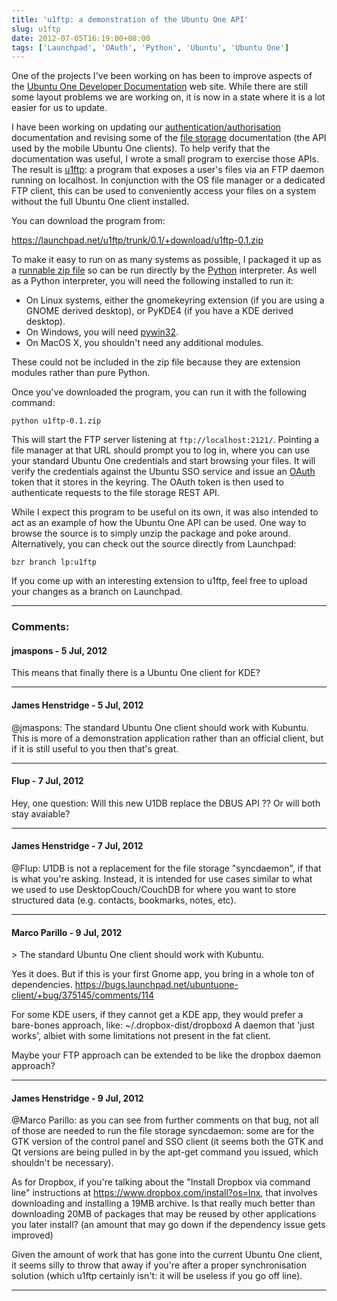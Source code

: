 ```yaml
---
title: 'u1ftp: a demonstration of the Ubuntu One API'
slug: u1ftp
date: 2012-07-05T16:19:00+08:00
tags: ['Launchpad', 'OAuth', 'Python', 'Ubuntu', 'Ubuntu One']
---
```


One of the projects I\'ve been working on has been to improve aspects of
the [Ubuntu One Developer
Documentation](https://one.ubuntu.com/developer/) web site. While there
are still some layout problems we are working on, it is now in a state
where it is a lot easier for us to update.

I have been working on updating our
[authentication/authorisation](https://one.ubuntu.com/developer/account_admin/auth/index)
documentation and revising some of the [file
storage](https://one.ubuntu.com/developer/files/store_files/cloud)
documentation (the API used by the mobile Ubuntu One clients). To help
verify that the documentation was useful, I wrote a small program to
exercise those APIs. The result is
[u1ftp](https://launchpad.net/u1ftp): a program that exposes a user\'s
files via an FTP daemon running on localhost. In conjunction with the
OS file manager or a dedicated FTP client, this can be used to
conveniently access your files on a system without the full Ubuntu One
client installed.

You can download the program from:

<https://launchpad.net/u1ftp/trunk/0.1/+download/u1ftp-0.1.zip>

To make it easy to run on as many systems as possible, I packaged it
up as a [runnable zip file](python-zip-files.md) so can be run
directly by the [Python](http://www.python.org/) interpreter. As well
as a Python interpreter, you will need the following installed to run
it:

-   On Linux systems, either the gnomekeyring extension (if you are
    using a GNOME derived desktop), or PyKDE4 (if you have a KDE derived
    desktop).
-   On Windows, you will need
    [pywin32](http://sourceforge.net/projects/pywin32/files/pywin32/).
-   On MacOS X, you shouldn\'t need any additional modules.

These could not be included in the zip file because they are extension
modules rather than pure Python.

Once you\'ve downloaded the program, you can run it with the following
command:

    python u1ftp-0.1.zip

This will start the FTP server listening at `ftp://localhost:2121/`.
Pointing a file manager at that URL should prompt you to log in, where
you can use your standard Ubuntu One credentials and start browsing your
files. It will verify the credentials against the Ubuntu SSO service
and issue an [OAuth](http://oauth.net/) token that it stores in the
keyring. The OAuth token is then used to authenticate requests to the
file storage REST API.

While I expect this program to be useful on its own, it was also
intended to act as an example of how the Ubuntu One API can be used.
One way to browse the source is to simply unzip the package and poke
around. Alternatively, you can check out the source directly from
Launchpad:

    bzr branch lp:u1ftp

If you come up with an interesting extension to u1ftp, feel free to
upload your changes as a branch on Launchpad.

---
### Comments:
#### jmaspons - <time datetime="2012-07-05 18:20:20">5 Jul, 2012</time>

This means that finally there is a Ubuntu One client for KDE?

---
#### James Henstridge - <time datetime="2012-07-05 21:48:35">5 Jul, 2012</time>

\@jmaspons: The standard Ubuntu One client should work with Kubuntu.
This is more of a demonstration application rather than an official
client, but if it is still useful to you then that\'s great.

---
#### Flup - <time datetime="2012-07-07 02:11:52">7 Jul, 2012</time>

Hey, one question:
Will this new U1DB replace the DBUS API ??
Or will both stay avaiable?

---
#### James Henstridge - <time datetime="2012-07-07 08:29:24">7 Jul, 2012</time>

\@Flup: U1DB is not a replacement for the file storage \"syncdaemon\",
if that is what you\'re asking. Instead, it is intended for use cases
similar to what we used to use DesktopCouch/CouchDB for where you want
to store structured data (e.g. contacts, bookmarks, notes, etc).

---
#### Marco Parillo - <time datetime="2012-07-09 01:20:28">9 Jul, 2012</time>

\> The standard Ubuntu One client should work with Kubuntu.

Yes it does. But if this is your first Gnome app, you bring in a whole
ton of dependencies.
https://bugs.launchpad.net/ubuntuone-client/+bug/375145/comments/114

For some KDE users, if they cannot get a KDE app, they would prefer a
bare-bones approach, like:
\~/.dropbox-dist/dropboxd
A daemon that \'just works\', albiet with some limitations not present
in the fat client.

Maybe your FTP approach can be extended to be like the dropbox daemon
approach?

---
#### James Henstridge - <time datetime="2012-07-09 12:50:10">9 Jul, 2012</time>

\@Marco Parillo: as you can see from further comments on that bug, not
all of those are needed to run the file storage syncdaemon: some are for
the GTK version of the control panel and SSO client (it seems both the
GTK and Qt versions are being pulled in by the apt-get command you
issued, which shouldn\'t be necessary).

As for Dropbox, if you\'re talking about the \"Install Dropbox via
command line\" instructions at https://www.dropbox.com/install?os=lnx,
that involves downloading and installing a 19MB archive. Is that really
much better than downloading 20MB of packages that may be reused by
other applications you later install? (an amount that may go down if the
dependency issue gets improved)

Given the amount of work that has gone into the current Ubuntu One
client, it seems silly to throw that away if you\'re after a proper
synchronisation solution (which u1ftp certainly isn\'t: it will be
useless if you go off line).

---
